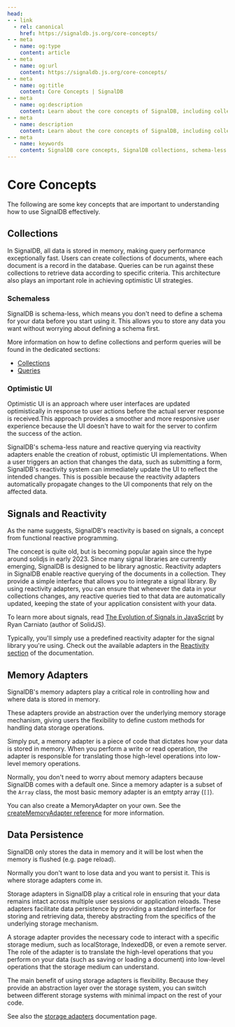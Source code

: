 ```yaml
---
head:
- - link
  - rel: canonical
    href: https://signaldb.js.org/core-concepts/
- - meta
  - name: og:type
    content: article
- - meta
  - name: og:url
    content: https://signaldb.js.org/core-concepts/
- - meta
  - name: og:title
    content: Core Concepts | SignalDB
- - meta
  - name: og:description
    content: Learn about the core concepts of SignalDB, including collections, schema-less data storage, optimistic UI, signals and reactivity and data persistence.
- - meta
  - name: description
    content: Learn about the core concepts of SignalDB, including collections, schema-less data storage, optimistic UI, signals and reactivity and data persistence.
- - meta
  - name: keywords
    content: SignalDB core concepts, SignalDB collections, schema-less database, optimistic UI, JavaScript reactivity, signals, memory adapters, data persistence, reactive database, frontend development, SignalDB features
---
```

# Core Concepts

The following are some key concepts that are important to understanding how to use SignalDB effectively.

## Collections

In SignalDB, all data is stored in memory, making query performance exceptionally fast. Users can create collections of documents, where each document is a record in the database. Queries can be run against these collections to retrieve data according to specific criteria. This architecture also plays an important role in achieving optimistic UI strategies.

### Schemaless

SignalDB is schema-less, which means you don't need to define a schema for your data before you start using it. This allows you to store any data you want without worrying about defining a schema first.

More information on how to define collections and perform queries will be found in the dedicated sections:
* [Collections](/reference/core/collection/)
* [Queries](/queries/)

### Optimistic UI

Optimistic UI is an approach where user interfaces are updated optimistically in response to user actions before the actual server response is received.This approach provides a smoother and more responsive user experience because the UI doesn't have to wait for the server to confirm the success of the action.

SignalDB's schema-less nature and reactive querying via reactivity adapters enable the creation of robust, optimistic UI implementations. When a user triggers an action that changes the data, such as submitting a form, SignalDB's reactivity system can immediately update the UI to reflect the intended changes. This is possible because the reactivity adapters automatically propagate changes to the UI components that rely on the affected data.

## Signals and Reactivity

As the name suggests, SignalDB's reactivity is based on signals, a concept from functional reactive programming.

The concept is quite old, but is becoming popular again since the hype around solidjs in early 2023. Since many signal libraries are currently emerging, SignalDB is designed to be library agnostic. Reactivity adapters in SignalDB enable reactive querying of the documents in a collection. They provide a simple interface that allows you to integrate a signal library. By using reactivity adapters, you can ensure that whenever the data in your collections changes, any reactive queries tied to that data are automatically updated, keeping the state of your application consistent with your data.

To learn more about signals, read [The Evolution of Signals in JavaScript](https://dev.to/this-is-learning/the-evolution-of-signals-in-javascript-8ob) by Ryan Carniato (author of SolidJS).

Typically, you'll simply use a predefined reactivity adapter for the signal library you're using. Check out the available adapters in the [Reactivity section](/reactivity/) of the documentation.

## Memory Adapters

SignalDB's memory adapters play a critical role in controlling how and where data is stored in memory.

These adapters provide an abstraction over the underlying memory storage mechanism, giving users the flexibility to define custom methods for handling data storage operations.

Simply put, a memory adapter is a piece of code that dictates how your data is stored in memory. When you perform a write or read operation, the adapter is responsible for translating those high-level operations into low-level memory operations.

Normally, you don't need to worry about memory adapters because SignalDB comes with a default one. Since a memory adapter is a subset of the `Array` class, the most basic memory adapter is an emtpty array (`[]`).

You can also create a MemoryAdapter on your own. See the [createMemoryAdapter reference](/reference/core/creatememoryadapter/) for more information.

## Data Persistence

SignalDB only stores the data in memory and it will be lost when the memory is flushed (e.g. page reload).

Normally you don't want to lose data and you want to persist it. This is where storage adapters come in.

Storage adapters in SignalDB play a critical role in ensuring that your data remains intact across multiple user sessions or application reloads. These adapters facilitate data persistence by providing a standard interface for storing and retrieving data, thereby abstracting from the specifics of the underlying storage mechanism.

A storage adapter provides the necessary code to interact with a specific storage medium, such as localStorage, IndexedDB, or even a remote server. The role of the adapter is to translate the high-level operations that you perform on your data (such as saving or loading a document) into low-level operations that the storage medium can understand.

The main benefit of using storage adapters is flexibility. Because they provide an abstraction layer over the storage system, you can switch between different storage systems with minimal impact on the rest of your code.

See also the [storage adapters](/data-persistence/) documentation page.
